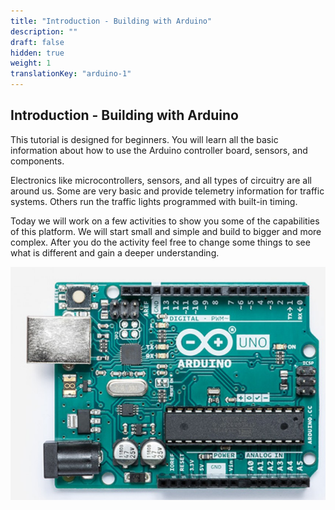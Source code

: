 ```yaml
---
title: "Introduction - Building with Arduino"
description: ""
draft: false
hidden: true
weight: 1
translationKey: "arduino-1"
---
```


## Introduction - Building with Arduino
This tutorial is designed for beginners. You will learn all the basic information about how to use the Arduino controller board, sensors, and components.

Electronics like microcontrollers, sensors, and all types of circuitry are all around us. Some are very basic and provide telemetry information for traffic systems. Others run the traffic lights programmed with built-in timing.

Today we will work on a few activities to show you some of the capabilities of this platform. We will start small and simple and build to bigger and more complex. After you do the activity feel free to change some things to see what is different and gain a deeper understanding.

![Cannot load image](img1.png)